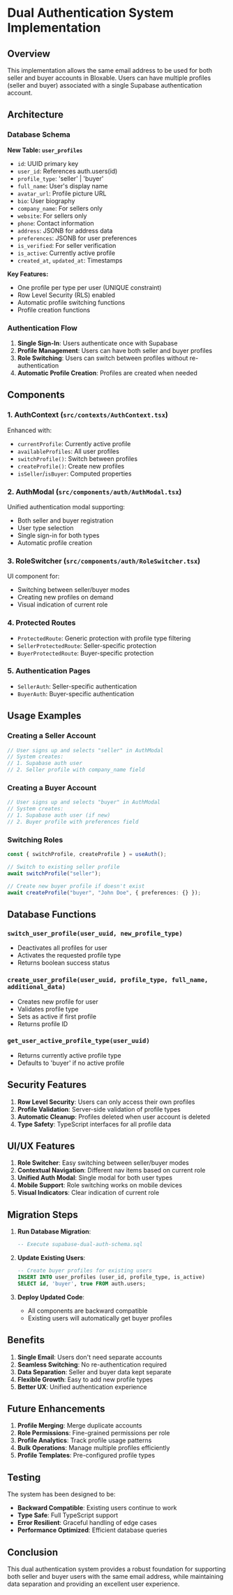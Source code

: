 # Dual Authentication System Implementation

## Overview

This implementation allows the same email address to be used for both seller and buyer accounts in Bloxable. Users can have multiple profiles (seller and buyer) associated with a single Supabase authentication account.

## Architecture

### Database Schema

**New Table: `user_profiles`**

- `id`: UUID primary key
- `user_id`: References auth.users(id)
- `profile_type`: 'seller' | 'buyer'
- `full_name`: User's display name
- `avatar_url`: Profile picture URL
- `bio`: User biography
- `company_name`: For sellers only
- `website`: For sellers only
- `phone`: Contact information
- `address`: JSONB for address data
- `preferences`: JSONB for user preferences
- `is_verified`: For seller verification
- `is_active`: Currently active profile
- `created_at`, `updated_at`: Timestamps

**Key Features:**

- One profile per type per user (UNIQUE constraint)
- Row Level Security (RLS) enabled
- Automatic profile switching functions
- Profile creation functions

### Authentication Flow

1. **Single Sign-In**: Users authenticate once with Supabase
2. **Profile Management**: Users can have both seller and buyer profiles
3. **Role Switching**: Users can switch between profiles without re-authentication
4. **Automatic Profile Creation**: Profiles are created when needed

## Components

### 1. AuthContext (`src/contexts/AuthContext.tsx`)

Enhanced with:

- `currentProfile`: Currently active profile
- `availableProfiles`: All user profiles
- `switchProfile()`: Switch between profiles
- `createProfile()`: Create new profiles
- `isSeller`/`isBuyer`: Computed properties

### 2. AuthModal (`src/components/auth/AuthModal.tsx`)

Unified authentication modal supporting:

- Both seller and buyer registration
- User type selection
- Single sign-in for both types
- Automatic profile creation

### 3. RoleSwitcher (`src/components/auth/RoleSwitcher.tsx`)

UI component for:

- Switching between seller/buyer modes
- Creating new profiles on demand
- Visual indication of current role

### 4. Protected Routes

- `ProtectedRoute`: Generic protection with profile type filtering
- `SellerProtectedRoute`: Seller-specific protection
- `BuyerProtectedRoute`: Buyer-specific protection

### 5. Authentication Pages

- `SellerAuth`: Seller-specific authentication
- `BuyerAuth`: Buyer-specific authentication

## Usage Examples

### Creating a Seller Account

```typescript
// User signs up and selects "seller" in AuthModal
// System creates:
// 1. Supabase auth user
// 2. Seller profile with company_name field
```

### Creating a Buyer Account

```typescript
// User signs up and selects "buyer" in AuthModal
// System creates:
// 1. Supabase auth user (if new)
// 2. Buyer profile with preferences field
```

### Switching Roles

```typescript
const { switchProfile, createProfile } = useAuth();

// Switch to existing seller profile
await switchProfile("seller");

// Create new buyer profile if doesn't exist
await createProfile("buyer", "John Doe", { preferences: {} });
```

## Database Functions

### `switch_user_profile(user_uuid, new_profile_type)`

- Deactivates all profiles for user
- Activates the requested profile type
- Returns boolean success status

### `create_user_profile(user_uuid, profile_type, full_name, additional_data)`

- Creates new profile for user
- Validates profile type
- Sets as active if first profile
- Returns profile ID

### `get_user_active_profile_type(user_uuid)`

- Returns currently active profile type
- Defaults to 'buyer' if no active profile

## Security Features

1. **Row Level Security**: Users can only access their own profiles
2. **Profile Validation**: Server-side validation of profile types
3. **Automatic Cleanup**: Profiles deleted when user account is deleted
4. **Type Safety**: TypeScript interfaces for all profile data

## UI/UX Features

1. **Role Switcher**: Easy switching between seller/buyer modes
2. **Contextual Navigation**: Different nav items based on current role
3. **Unified Auth Modal**: Single modal for both user types
4. **Mobile Support**: Role switching works on mobile devices
5. **Visual Indicators**: Clear indication of current role

## Migration Steps

1. **Run Database Migration**:

   ```sql
   -- Execute supabase-dual-auth-schema.sql
   ```

2. **Update Existing Users**:

   ```sql
   -- Create buyer profiles for existing users
   INSERT INTO user_profiles (user_id, profile_type, is_active)
   SELECT id, 'buyer', true FROM auth.users;
   ```

3. **Deploy Updated Code**:
   - All components are backward compatible
   - Existing users will automatically get buyer profiles

## Benefits

1. **Single Email**: Users don't need separate accounts
2. **Seamless Switching**: No re-authentication required
3. **Data Separation**: Seller and buyer data kept separate
4. **Flexible Growth**: Easy to add new profile types
5. **Better UX**: Unified authentication experience

## Future Enhancements

1. **Profile Merging**: Merge duplicate accounts
2. **Role Permissions**: Fine-grained permissions per role
3. **Profile Analytics**: Track profile usage patterns
4. **Bulk Operations**: Manage multiple profiles efficiently
5. **Profile Templates**: Pre-configured profile types

## Testing

The system has been designed to be:

- **Backward Compatible**: Existing users continue to work
- **Type Safe**: Full TypeScript support
- **Error Resilient**: Graceful handling of edge cases
- **Performance Optimized**: Efficient database queries

## Conclusion

This dual authentication system provides a robust foundation for supporting both seller and buyer users with the same email address, while maintaining data separation and providing an excellent user experience.
